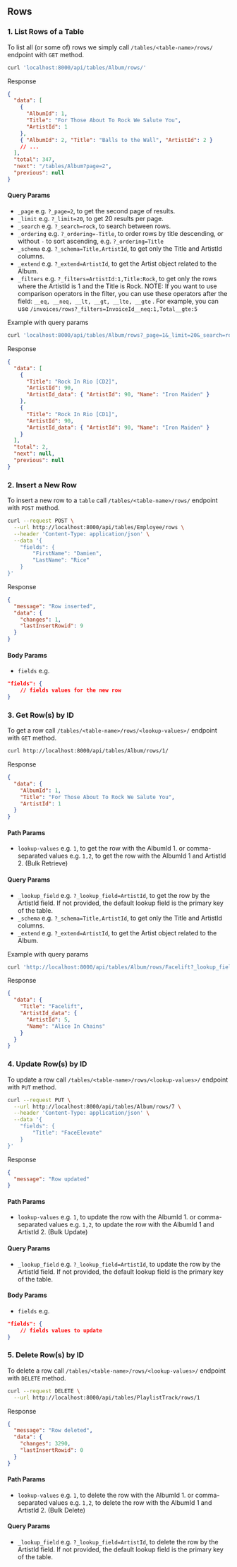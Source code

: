 ## Rows

### 1. List Rows of a Table

To list all (or some of) rows we simply call `/tables/<table-name>/rows/` endpoint with `GET` method.

```bash
curl 'localhost:8000/api/tables/Album/rows/'
```

Response

```json
{
  "data": [
    {
      "AlbumId": 1,
      "Title": "For Those About To Rock We Salute You",
      "ArtistId": 1
    },
    { "AlbumId": 2, "Title": "Balls to the Wall", "ArtistId": 2 }
    // ...
  ],
  "total": 347,
  "next": "/tables/Album?page=2",
  "previous": null
}
```

#### Query Params

- `_page` e.g. `?_page=2`, to get the second page of results.
- `_limit` e.g. `?_limit=20`, to get 20 results per page.
- `_search` e.g. `?_search=rock`, to search between rows.
- `_ordering` e.g. `?_ordering=-Title`, to order rows by title descending, or without `-` to sort ascending, e.g. `?_ordering=Title`
- `_schema` e.g. `?_schema=Title,ArtistId`, to get only the Title and ArtistId columns.
- `_extend` e.g. `?_extend=ArtistId`, to get the Artist object related to the Album.
- `_filters` e.g. `?_filters=ArtistId:1,Title:Rock`, to get only the rows where the ArtistId is 1 and the Title is Rock.
  NOTE: If you want to use comparison operators in the filter, you can use these operators after the field: `__eq, __neq, __lt, __gt, __lte, __gte` . For example, you can use `/invoices/rows?_filters=InvoiceId__neq:1,Total__gte:5`

Example with query params

```bash
curl 'localhost:8000/api/tables/Album/rows?_page=1&_limit=20&_search=rock&_ordering=-Title&_schema=Title,ArtistId&_extend=ArtistId&_filters=ArtistId:90'
```

Response

```json
{
  "data": [
    {
      "Title": "Rock In Rio [CD2]",
      "ArtistId": 90,
      "ArtistId_data": { "ArtistId": 90, "Name": "Iron Maiden" }
    },
    {
      "Title": "Rock In Rio [CD1]",
      "ArtistId": 90,
      "ArtistId_data": { "ArtistId": 90, "Name": "Iron Maiden" }
    }
  ],
  "total": 2,
  "next": null,
  "previous": null
}
```

### 2. Insert a New Row

To insert a new row to a `table` call `/tables/<table-name>/rows/` endpoint with `POST` method.

```bash
curl --request POST \
  --url http://localhost:8000/api/tables/Employee/rows \
  --header 'Content-Type: application/json' \
  --data '{
	"fields": {
		"FirstName": "Damien",
		"LastName": "Rice"
	}
}'
```

Response

```json
{
  "message": "Row inserted",
  "data": {
    "changes": 1,
    "lastInsertRowid": 9
  }
}
```

#### Body Params

- `fields` e.g.

```json
"fields": {
    // fields values for the new row
}
```

### 3. Get Row(s) by ID

To get a row call `/tables/<table-name>/rows/<lookup-values>/` endpoint with `GET` method.

```bash
curl http://localhost:8000/api/tables/Album/rows/1/
```

Response

```json
{
  "data": {
    "AlbumId": 1,
    "Title": "For Those About To Rock We Salute You",
    "ArtistId": 1
  }
}
```

#### Path Params

- `lookup-values` e.g. `1`, to get the row with the AlbumId 1. or comma-separated values e.g. `1,2`, to get the row with the AlbumId 1 and ArtistId 2. (Bulk Retrieve)

#### Query Params

- `_lookup_field` e.g. `?_lookup_field=ArtistId`, to get the row by the ArtistId field. If not provided, the default lookup field is the primary key of the table.
- `_schema` e.g. `?_schema=Title,ArtistId`, to get only the Title and ArtistId columns.
- `_extend` e.g. `?_extend=ArtistId`, to get the Artist object related to the Album.

Example with query params

```bash
curl 'http://localhost:8000/api/tables/Album/rows/Facelift?_lookup_field=Title&_extend=ArtistId&_schema=Title'
```

Response

```json
{
  "data": {
    "Title": "Facelift",
    "ArtistId_data": {
      "ArtistId": 5,
      "Name": "Alice In Chains"
    }
  }
}
```

### 4. Update Row(s) by ID

To update a row call `/tables/<table-name>/rows/<lookup-values>/` endpoint with `PUT` method.

```bash
curl --request PUT \
  --url http://localhost:8000/api/tables/Album/rows/7 \
  --header 'Content-Type: application/json' \
  --data '{
	"fields": {
		"Title": "FaceElevate"
	}
}'
```

Response

```json
{
  "message": "Row updated"
}
```

#### Path Params

- `lookup-values` e.g. `1`, to update the row with the AlbumId 1. or comma-separated values e.g. `1,2`, to update the row with the AlbumId 1 and ArtistId 2. (Bulk Update)

#### Query Params

- `_lookup_field` e.g. `?_lookup_field=ArtistId`, to update the row by the ArtistId field. If not provided, the default lookup field is the primary key of the table.

#### Body Params

- `fields` e.g.

```json
"fields": {
    // fields values to update
}
```

### 5. Delete Row(s) by ID

To delete a row call `/tables/<table-name>/rows/<lookup-values>/` endpoint with `DELETE` method.

```bash
curl --request DELETE \
  --url http://localhost:8000/api/tables/PlaylistTrack/rows/1
```

Response

```json
{
  "message": "Row deleted",
  "data": {
    "changes": 3290,
    "lastInsertRowid": 0
  }
}
```

#### Path Params

- `lookup-values` e.g. `1`, to delete the row with the AlbumId 1. or comma-separated values e.g. `1,2`, to delete the row with the AlbumId 1 and ArtistId 2. (Bulk Delete)

#### Query Params

- `_lookup_field` e.g. `?_lookup_field=ArtistId`, to delete the row by the ArtistId field. If not provided, the default lookup field is the primary key of the table.

